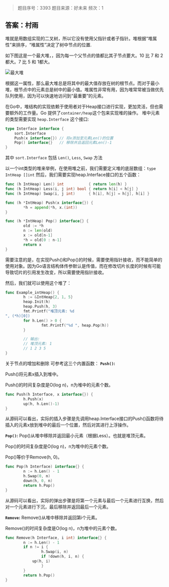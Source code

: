 >题目序号：3393
>题目来源：好未来
>频次：1

## 答案：村雨

堆就是用数组实现的二叉树，所以它没有使用父指针或者子指针。堆根据“堆属性”来排序，“堆属性”决定了树中节点的位置.

如下图这是一个最大堆，，因为每一个父节点的值都比其子节点要大。10 比 7 和 2 都大。7 比 5 和 1都大。

![最大堆](https://image-1302243118.cos.ap-beijing.myqcloud.com/img/4064751-14a6cde25bdff968.png)

根据这一属性，那么最大堆总是将其中的最大值存放在树的根节点。而对于最小堆，根节点中的元素总是树中的最小值。堆属性非常有用，因为堆常常被当做优先队列使用，因为可以快速地访问到“最重要”的元素。

在Go中，堆结构的实现依赖于使用者对于Heap接口进行实现，更加灵活，但也需要额外的工作量。Go 提供了`container/heap`这个包来实现堆的操作。
堆中元素的类型需要实现 `heap.Interface` 这个接口:

```go
type Interface interface {
    sort.Interface
    Push(x interface{}) // 将x添加至元素Len()的位置
    Pop() interface{}   // 移除并且返回元素Len()-1
}
```

其中 `sort.Interface` 包括 `Len()`, `Less`, `Swap` 方法

以一个int类型的堆来举例，在使用堆之前，我们需要定义堆的底层数组：`type IntHeap []int`
然后，我们需要实现heap.Interface接口的五个函数：

```go
func (h IntHeap) Len() int           { return len(h) }
func (h IntHeap) Less(i, j int) bool { return h[i] < h[j] }
func (h IntHeap) Swap(i, j int)      { h[i], h[j] = h[j], h[i] }

func (h *IntHeap) Push(x interface{}) {
        *h = append(*h, x.(int))
}

func (h *IntHeap) Pop() interface{} {
        old := *h
        n := len(old)
        x := old[n-1]
        *h = old[0 : n-1]
        return x
}
```

需要注意的是，在实现Push()和Pop()的时候，需要使用指针接收，而不能简单的使用对象。因为Go语言结构体传参默认是传值，而在修改切片长度的时候有可能导致切片的引用发生改变，所以需要使用指针接收。

然后，我们就可以使用这个堆了：

```go
func Example_intHeap() {
        h := &IntHeap{2, 1, 5}
        heap.Init(h)
        heap.Push(h, 3)
        fmt.Printf("堆顶元素: %d
", (*h)[0])
        for h.Len() > 0 {
                fmt.Printf("%d ", heap.Pop(h))
        }

        // 输出:
        // 堆顶元素: 1
        // 1 2 3 5
}
```

关于节点的增加和删除
可参考这三个内置函数：
**`Push()`:**

Push()将元素x插入到堆中。

Push()的时间复杂度是O(log n)，n为堆中的元素个数。

```go
func Push(h Interface, x interface{}) {
        h.Push(x)
        up(h, h.Len()-1)
}
```

从源码可以看出，实际的插入步骤是先调用heap.Interface接口的Push()函数将待插入的元素x放到堆中的最后一个位置，然后对其进行上浮操作。

**`Pop()`:**
Pop()从堆中移除并返回最小元素（根据Less）。也就是堆顶元素。

Pop()的时间复杂度是O(log n)，n为堆中的元素个数。

Pop()等价于Remove(h, 0)。

```go
func Pop(h Interface) interface{} {
        n := h.Len() - 1
        h.Swap(0, n)
        down(h, 0, n)
        return h.Pop()
}
```

从源码可以看出，实际的弹出步骤是将第一个元素与最后一个元素进行互换，然后对一个元素进行下沉，最后移除并返回最后一个元素。

**`Remove`:**
Remove()从堆中移除并返回第i个元素。

Remove()的时间复杂度是O(log n)，n为堆中的元素个数。

```go
func Remove(h Interface, i int) interface{} {
        n := h.Len() - 1
        if n != i {
                h.Swap(i, n)
                if !down(h, i, n) {
            up(h, i)
                }
        }
        return h.Pop()
}
```

